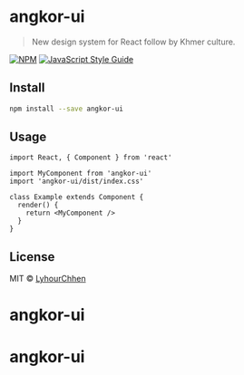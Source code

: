# angkor-ui

> New design system for React follow by Khmer culture.

[![NPM](https://img.shields.io/npm/v/angkor-ui.svg)](https://www.npmjs.com/package/angkor-ui) [![JavaScript Style Guide](https://img.shields.io/badge/code_style-standard-brightgreen.svg)](https://standardjs.com)

## Install

```bash
npm install --save angkor-ui
```

## Usage

```tsx
import React, { Component } from 'react'

import MyComponent from 'angkor-ui'
import 'angkor-ui/dist/index.css'

class Example extends Component {
  render() {
    return <MyComponent />
  }
}
```

## License

MIT © [LyhourChhen](https://github.com/LyhourChhen)
# angkor-ui
# angkor-ui
